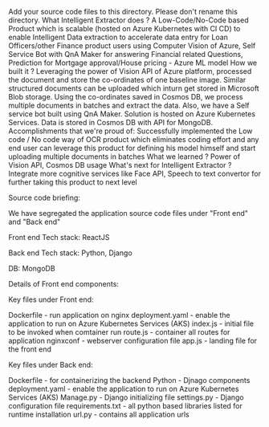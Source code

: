 Add your source code files to this directory. Please don't rename this directory.
What Intelligent Extractor does ? 
A Low-Code/No-Code based Product which is scalable (hosted on Azure Kubernetes with CI CD) to enable Intelligent Data extraction to accelerate data entry for Loan Officers/other Finance product users using Computer Vision of Azure, Self Service Bot with QnA Maker for answering Financial related Questions, Prediction for Mortgage approval/House pricing - Azure ML model
How we built it ?
Leveraging the power of Vision API of Azure platform, processed the document and store the co-ordinates of one baseline image. Similar structured documents can be uploaded which inturn get stored in Microsoft Blob storage. Using the co-ordinates saved in Cosmos DB, we process multiple documents in batches and extract the data. Also, we have a Self service bot built using QnA Maker. Solution is hosted on Azure Kubernetes Services. Data is stored in Cosmos DB with API for MongoDB.
Accomplishments that we're proud of: 
Successfully implemented the Low code / No code way of OCR product which eliminates coding effort and any end user can leverage this product for defining his model himself and start uploading multiple documents in batches
What we learned ?
Power of Vision API, Cosmos DB usage
What's next for Intelligent Extractor ?
Integrate more cognitive services like Face API, Speech to text convertor for further taking this product to next level

Source code briefing:

We have segregated the application source code files under "Front end" and "Back end"

Front end Tech stack: ReactJS

Back end Tech stack: Python, Django

DB: MongoDB

Details of Front end components:

Key files under Front end:

Dockerfile - run application on nginx
deployment.yaml - enable the application to run on Azure Kubernetes Services (AKS)
index.js - initial file to be invoked when comtainer run
route.js - container all routes for application
nginxconf - webserver configuration file
app.js  - landing file for the front end


Key files under Back end:

Dockerfile - for containerizing the backend Python - Djnago components
deployment.yaml - enable the application to run on Azure Kubernetes Services (AKS)
Manage.py - Django initializing file
settings.py - Django configuration file
requirements.txt - all python based libraries listed for runtime installation
url.py - contains all application urls



